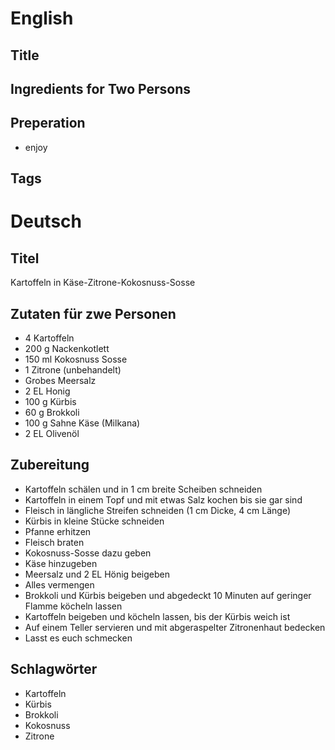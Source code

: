 # English

## Title


## Ingredients for Two Persons


## Preperation

* enjoy

## Tags

# Deutsch

## Titel

Kartoffeln in Käse-Zitrone-Kokosnuss-Sosse

## Zutaten für zwe Personen

* 4 Kartoffeln
* 200 g Nackenkotlett
* 150 ml Kokosnuss Sosse
* 1 Zitrone (unbehandelt)
* Grobes Meersalz
* 2 EL Honig
* 100 g Kürbis
* 60 g Brokkoli
* 100 g Sahne Käse (Milkana)
* 2 EL Olivenöl

## Zubereitung

* Kartoffeln schälen und in 1 cm breite Scheiben schneiden
* Kartoffeln in einem Topf und mit etwas Salz kochen bis sie gar sind
* Fleisch in längliche Streifen schneiden (1 cm Dicke, 4 cm Länge)
* Kürbis in kleine Stücke schneiden
* Pfanne erhitzen
* Fleisch braten
* Kokosnuss-Sosse dazu geben
* Käse hinzugeben
* Meersalz und 2 EL Hönig beigeben
* Alles vermengen
* Brokkoli und Kürbis beigeben und abgedeckt 10 Minuten auf geringer Flamme köcheln lassen
* Kartoffeln beigeben und köcheln lassen, bis der Kürbis weich ist
* Auf einem Teller servieren und mit abgeraspelter Zitronenhaut bedecken
* Lasst es euch schmecken

## Schlagwörter

* Kartoffeln
* Kürbis
* Brokkoli
* Kokosnuss
* Zitrone
